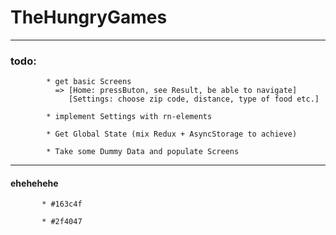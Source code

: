 # TheHungryGames

---


### todo: 
            * get basic Screens
              => [Home: pressButon, see Result, be able to navigate]
                 [Settings: choose zip code, distance, type of food etc.]
                 
            * implement Settings with rn-elements
            
            * Get Global State (mix Redux + AsyncStorage to achieve)
            
            * Take some Dummy Data and populate Screens

---


#### ehehehehe

           * #163c4f
           
           * #2f4047
